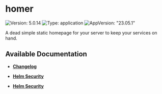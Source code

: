 # homer

![Version: 5.0.14](https://img.shields.io/badge/Version-5.0.14-informational?style=flat-square) ![Type: application](https://img.shields.io/badge/Type-application-informational?style=flat-square) ![AppVersion: "23.05.1"](https://img.shields.io/badge/AppVersion-"23.05.1"-informational?style=flat-square)

A dead simple static homepage for your server to keep your services on hand.

## Available Documentation

- [**Changelog**](CHANGELOG)

- [**Helm Security**](container-security)

- [**Helm Security**](helm-security)

